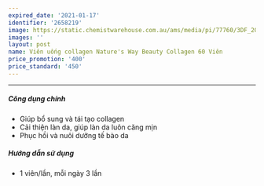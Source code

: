 ```yaml
---
expired_date: '2021-01-17'
identifier: '2658219'
image: https://static.chemistwarehouse.com.au/ams/media/pi/77760/3DF_200.jpg
images: ''
layout: post
name: Viên uống collagen Nature's Way Beauty Collagen 60 Viên
price_promotion: '400'
price_standard: '450'
---
```


---
##### Công dụng chính
- Giúp bổ sung và tái tạo collagen
- Cải thiện làn da, giúp làn da luôn căng mịn
- Phục hồi và nuôi dưỡng tế bào da

##### Hướng dẫn sử dụng
- 1 viên/lần, mỗi ngày 3 lần